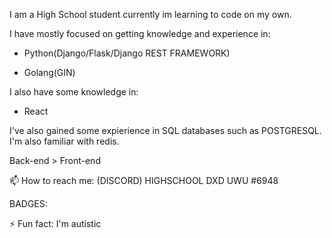 
I am a High School student currently im learning to code on my own. 

I have mostly focused on getting knowledge and experience in:

- Python(Django/Flask/Django REST FRAMEWORK) 

- Golang(GIN) 

I also have some knowledge in:

- React 

I've also gained some expierience in SQL databases such as POSTGRESQL. I'm also familiar with redis. 


Back-end > Front-end 


📫 How to reach me: (DISCORD) HIGHSCHOOL DXD UWU #6948

BADGES: 

⚡ Fun fact: I'm autistic
<!--
**memez-michalek/memez-michalek** is a ✨ _special_ ✨ repository because its `README.md` (this file) appears on your GitHub profile.

Here are some ideas to get you started:

- 🔭 I’m currently working on ...
- 🌱 I’m currently learning ...
- 👯 I’m looking to collaborate on ...
- 🤔 I’m looking for help with ...
- 💬 Ask me about ...
- 📫 How to reach me: ...
- 😄 Pronouns: ...
- ⚡ Fun fact: ...
-->
